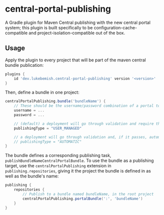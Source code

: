 # central-portal-publishing

A Gradle plugin for Maven Central publishing with the new central portal system; this plugin is built specifically to be
configuration-cache-compatible and project-isolation-compatible out of the box.

## Usage

Apply the plugin to every project that will be part of the maven central bundle publication:

```gradle
plugins {
    id 'dev.lukebemish.central-portal-publishing' version '<version>'
}
```

Then, define a bundle in one project:

```gradle
centralPortalPublishing.bundle('bundleName') {
    // These should be the username/password combination of a portal token -- see https://central.sonatype.org/publish/generate-portal-token/
    username = ...
    password = ...

    // (default) a deployment will go through validation and require the user to manually publish it via the Portal UI
    publishingType = "USER_MANAGED"

    // a deployment will go through validation and, if it passes, automatically proceed to publish to Maven Central
    // publishingType = "AUTOMATIC"
}
```

The bundle defines a corresponding publishing task, `publishBundleNameCentralPortalBundle`. To use the bundle as a
publishing target, use the `centralPortalPublishing` extension in `publishing.repositories`, giving it the project the
bundle is defined in as well as the bundle's name:

```gradle
publishing {
    repositories {
        // Publish to a bundle named bundleName, in the root project
        centralPortalPublishing.portalBundle(':', 'bundleName')
    }
}
```
